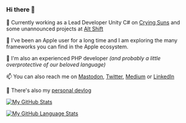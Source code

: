 ### Hi there 👋

<!--
**chsxf/chsxf** is a ✨ _special_ ✨ repository because its `README.md` (this file) appears on your GitHub profile.

Here are some ideas to get you started:

- 🔭 I’m currently working on ...
- 🌱 I’m currently learning ...
- 👯 I’m looking to collaborate on ...
- 🤔 I’m looking for help with ...
- 💬 Ask me about ...
- 📫 How to reach me: ...
- 😄 Pronouns: ...
- ⚡ Fun fact: ...
-->

🔭 Currently working as a Lead Developer Unity C# on [Crying Suns](https://cryingsuns.com) and some unannounced projects at [Alt Shift](https://altshift.fr)

🍏 I've been an Apple user for a long time and I am exploring the many frameworks you can find in the Apple ecosystem.

🐘 I'm also an experienced PHP developer _(and probably a little overprotective of our beloved language)_

📫 You can also reach me on [Mastodon](https://mastodon.gamedev.place/@chsxf), [Twitter](https://twitter.com/chsxf), [Medium](https://chsxf.medium.com) or [LinkedIn](https://www.linkedin.com/in/christophesauveur/)

🔖 There's also my [personal devlog](https://chsxf.dev)

[![My GitHub Stats](https://github-readme-stats-beige-gamma-47.vercel.app/api/?username=chsxf&showicons=true&count_private=true)]()

[![My GitHub Language Stats](https://github-readme-stats-beige-gamma-47.vercel.app/api/top-langs/?username=chsxf&layout=compact&exclude_repo=unity-built-in-shaders&langs_count=8)]()
